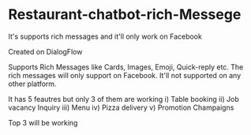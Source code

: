 # Restaurant-chatbot-rich-Messege
It's supports rich messages and it'll only work on Facebook

Created on DialogFlow

Supports Rich Messages like Cards, Images, Emoji, Quick-reply etc. The rich messages will only support on Facebook. It'll not supported on any other platform.

It has 5 feautres but only 3 of them are working i) Table booking ii) Job vacancy Inquiry iii) Menu iv) Pizza delivery v) Promotion Champaigns

Top 3 will be working
